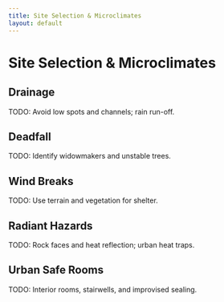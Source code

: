 ```yaml
---
title: Site Selection & Microclimates
layout: default
---
```


# Site Selection & Microclimates

## Drainage
TODO: Avoid low spots and channels; rain run-off.

## Deadfall
TODO: Identify widowmakers and unstable trees.

## Wind Breaks
TODO: Use terrain and vegetation for shelter.

## Radiant Hazards
TODO: Rock faces and heat reflection; urban heat traps.

## Urban Safe Rooms
TODO: Interior rooms, stairwells, and improvised sealing.
